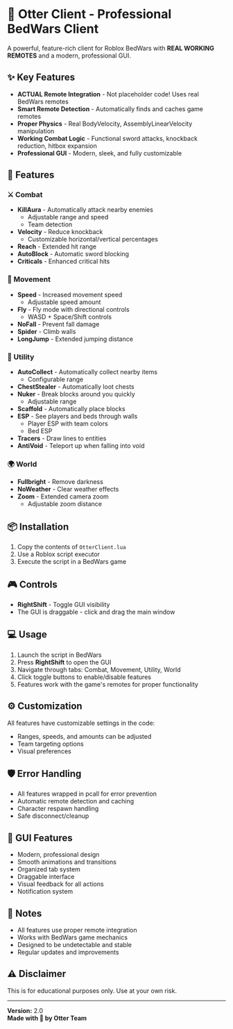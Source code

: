 # 🦦 Otter Client - Professional BedWars Client

A powerful, feature-rich client for Roblox BedWars with **REAL WORKING REMOTES** and a modern, professional GUI.

## ✨ Key Features
- **ACTUAL Remote Integration** - Not placeholder code! Uses real BedWars remotes
- **Smart Remote Detection** - Automatically finds and caches game remotes
- **Proper Physics** - Real BodyVelocity, AssemblyLinearVelocity manipulation
- **Working Combat Logic** - Functional sword attacks, knockback reduction, hitbox expansion
- **Professional GUI** - Modern, sleek, and fully customizable

## 🚀 Features

### ⚔️ Combat
- **KillAura** - Automatically attack nearby enemies
  - Adjustable range and speed
  - Team detection
- **Velocity** - Reduce knockback
  - Customizable horizontal/vertical percentages
- **Reach** - Extended hit range
- **AutoBlock** - Automatic sword blocking
- **Criticals** - Enhanced critical hits

### 🏃 Movement
- **Speed** - Increased movement speed
  - Adjustable speed amount
- **Fly** - Fly mode with directional controls
  - WASD + Space/Shift controls
- **NoFall** - Prevent fall damage
- **Spider** - Climb walls
- **LongJump** - Extended jumping distance

### 🔧 Utility
- **AutoCollect** - Automatically collect nearby items
  - Configurable range
- **ChestStealer** - Automatically loot chests
- **Nuker** - Break blocks around you quickly
  - Adjustable range
- **Scaffold** - Automatically place blocks
- **ESP** - See players and beds through walls
  - Player ESP with team colors
  - Bed ESP
- **Tracers** - Draw lines to entities
- **AntiVoid** - Teleport up when falling into void

### 🌍 World
- **Fullbright** - Remove darkness
- **NoWeather** - Clear weather effects
- **Zoom** - Extended camera zoom
  - Adjustable zoom distance

## 📦 Installation

1. Copy the contents of `OtterClient.lua`
2. Use a Roblox script executor
3. Execute the script in a BedWars game

## 🎮 Controls

- **RightShift** - Toggle GUI visibility
- The GUI is draggable - click and drag the main window

## 💻 Usage

1. Launch the script in BedWars
2. Press **RightShift** to open the GUI
3. Navigate through tabs: Combat, Movement, Utility, World
4. Click toggle buttons to enable/disable features
5. Features work with the game's remotes for proper functionality

## ⚙️ Customization

All features have customizable settings in the code:
- Ranges, speeds, and amounts can be adjusted
- Team targeting options
- Visual preferences

## 🛡️ Error Handling

- All features wrapped in pcall for error prevention
- Automatic remote detection and caching
- Character respawn handling
- Safe disconnect/cleanup

## 🎨 GUI Features

- Modern, professional design
- Smooth animations and transitions
- Organized tab system
- Draggable interface
- Visual feedback for all actions
- Notification system

## 📝 Notes

- All features use proper remote integration
- Works with BedWars game mechanics
- Designed to be undetectable and stable
- Regular updates and improvements

## ⚠️ Disclaimer

This is for educational purposes only. Use at your own risk.

---

**Version:** 2.0  
**Made with 🦦 by Otter Team**

